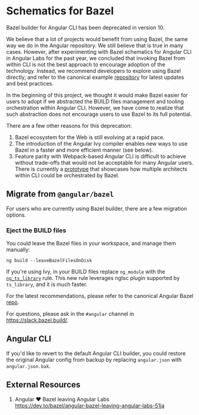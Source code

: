 # Schematics for Bazel

Bazel builder for Angular CLI has been deprecated in version 10.

We believe that a lot of projects would benefit from using Bazel, the same way
we do in the Angular repository. We still believe that is true in many cases.
However, after experimenting with Bazel schematics for Angular CLI in
Angular Labs for the past year, we concluded that invoking Bazel from within
CLI is not the best approach to encourage adoption of the technology.
Instead, we recommend developers to explore using Bazel directly, and refer to
the canonical example [repository](https://github.com/bazelbuild/rules_nodejs/tree/master/examples/angular)
for latest updates and best practices.

In the beginning of this project, we thought it would make Bazel easier for
users to adopt if we abstracted the BUILD files management and tooling
orchestration within Angular CLI. However, we have come to realize that such
abstraction does not encourage users to use Bazel to its full potential.

There are a few other reasons for this deprecation:

1. Bazel ecosystem for the Web is still evolving at a rapid pace.
2. The introduction of the Angular Ivy compiler enables new ways to use Bazel
   in a faster and more efficient manner (see below).
3. Feature parity with Webpack-based Angular CLI is difficult to achieve without
   trade-offs that would not be acceptable for many Angular users.  
   There is currently a [prototype](https://github.com/bazelbuild/rules_nodejs/tree/master/examples/angular_bazel_architect)
   that showcases how multiple architects within CLI could be orchestrated by Bazel.

## Migrate from `@angular/bazel`

For users who are currently using Bazel builder, there are a few migration options.

### Eject the BUILD files

You could leave the Bazel files in your workspace, and manage them manually:

```
ng build --leaveBazelFilesOnDisk
```

If you're using Ivy, in your BUILD files replace `ng_module` with the
[`ng_ts_library`](https://github.com/bazelbuild/rules_nodejs/blob/master/examples/angular/tools/angular_ts_library.bzl)
rule.
This new rule leverages ngtsc plugin supported by `ts_library`, and it is much faster.

For the latest recommendations, please refer to the canonical Angular Bazel [repo](https://github.com/bazelbuild/rules_nodejs/tree/master/examples/angular).

For questions, please ask in the `#angular` channel in https://slack.bazel.build/.

## Angular CLI

If you'd like to revert to the default Angular CLI builder, you could restore
the original Angular config from backup by replacing `angular.json` with
`angular.json.bak`.

## External Resources

1. Angular ❤️ Bazel leaving Angular Labs  
   https://dev.to/bazel/angular-bazel-leaving-angular-labs-51ja
